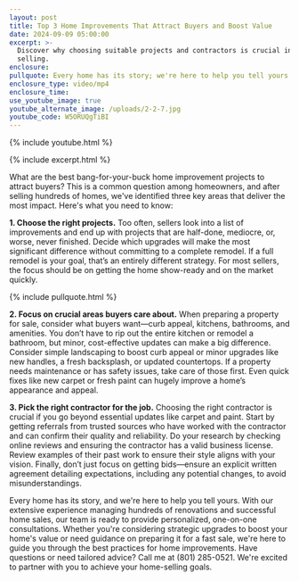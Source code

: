 ```yaml
---
layout: post
title: Top 3 Home Improvements That Attract Buyers and Boost Value
date: 2024-09-09 05:00:00
excerpt: >-
  Discover why choosing suitable projects and contractors is crucial in home
  selling.
enclosure:
pullquote: Every home has its story; we're here to help you tell yours.
enclosure_type: video/mp4
enclosure_time:
use_youtube_image: true
youtube_alternate_image: /uploads/2-2-7.jpg
youtube_code: W5ORUQgTiBI
---
```

{% include youtube.html %}

{% include excerpt.html %}

What are the best bang-for-your-buck home improvement projects to attract buyers? This is a common question among homeowners, and after selling hundreds of homes, we've identified three key areas that deliver the most impact. Here's what you need to know:

**1\. Choose the right projects.** Too often, sellers look into a list of improvements and end up with projects that are half-done, mediocre, or, worse, never finished. Decide which upgrades will make the most significant difference without committing to a complete remodel. If a full remodel is your goal, that’s an entirely different strategy. For most sellers, the focus should be on getting the home show-ready and on the market quickly.

{% include pullquote.html %}

**2\. Focus on crucial areas buyers care about.** When preparing a property for sale, consider what buyers want—curb appeal, kitchens, bathrooms, and amenities. You don’t have to rip out the entire kitchen or remodel a bathroom, but minor, cost-effective updates can make a big difference. Consider simple landscaping to boost curb appeal or minor upgrades like new handles, a fresh backsplash, or updated countertops. If a property needs maintenance or has safety issues, take care of those first. Even quick fixes like new carpet or fresh paint can hugely improve a home’s appearance and appeal.

**3\. Pick the right contractor for the job.** Choosing the right contractor is crucial if you go beyond essential updates like carpet and paint. Start by getting referrals from trusted sources who have worked with the contractor and can confirm their quality and reliability. Do your research by checking online reviews and ensuring the contractor has a valid business license. Review examples of their past work to ensure their style aligns with your vision. Finally, don’t just focus on getting bids—ensure an explicit written agreement detailing expectations, including any potential changes, to avoid misunderstandings.

Every home has its story, and we're here to help you tell yours. With our extensive experience managing hundreds of renovations and successful home sales, our team is ready to provide personalized, one-on-one consultations. Whether you're considering strategic upgrades to boost your home's value or need guidance on preparing it for a fast sale, we're here to guide you through the best practices for home improvements. Have questions or need tailored advice? Call me at (801) 285-0521. We're excited to partner with you to achieve your home-selling goals.